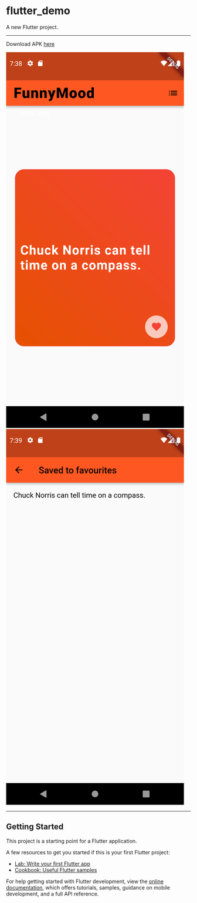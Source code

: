 # flutter_demo

A new Flutter project.

---

Download APK [here](https://github.com/Amirka-Kh/first-flutter/blob/main/build/app/outputs/apk/release/app-release.apk)

![](https://github.com/Amirka-Kh/first-flutter/blob/main/assets/images/ic1.png)
![](https://github.com/Amirka-Kh/first-flutter/blob/main/assets/images/ic2.png)

---

## Getting Started

This project is a starting point for a Flutter application.

A few resources to get you started if this is your first Flutter project:

- [Lab: Write your first Flutter app](https://docs.flutter.dev/get-started/codelab)
- [Cookbook: Useful Flutter samples](https://docs.flutter.dev/cookbook)

For help getting started with Flutter development, view the
[online documentation](https://docs.flutter.dev/), which offers tutorials,
samples, guidance on mobile development, and a full API reference.
